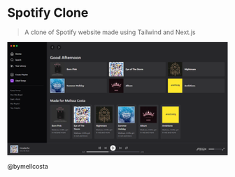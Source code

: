 # Spotify Clone
> A clone of Spotify website made using Tailwind and Next.js

![Spotify Clone](./public/clone.PNG)

@bymellcosta